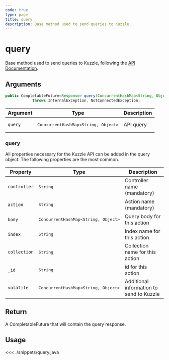 ```yaml
---
code: true
type: page
title: query
description: Base method used to send queries to Kuzzle.
---
```


# query

Base method used to send queries to Kuzzle, following the [API Documentation](/core/1/api).

## Arguments

```java
public CompletableFuture<Response> query(ConcurrentHashMap<String, Object> query)
            throws InternalException, NotConnectedException;
```

| Argument | Type                                         | Description |
|----------|----------------------------------------------|-------------|
| `query`  | <pre>ConcurrentHashMap<String, Object></pre> | API query   |

### query

All properties necessary for the Kuzzle API can be added in the query object.
The following properties are the most common.

| Property     | Type                                         | Description                              |
|--------------|----------------------------------------------|------------------------------------------|
| `controller` | <pre>String</pre>                            | Controller name (mandatory)              |
| `action`     | <pre>String</pre>                            | Action name (mandatory)                  |
| `body`       | <pre>ConcurrentHashMap<String, Object></pre> | Query body for this action               |
| `index`      | <pre>String</pre>                            | Index name for this action               |
| `collection` | <pre>String</pre>                            | Collection name for this action          |
| `_id`        | <pre>String</pre>                            | id for this action                       |
| `volatile`   | <pre>ConcurrentHashMap<String, Object></pre> | Additional information to send to Kuzzle |

## Return

A CompletableFuture<Response> that will contain the query response.

## Usage

<<< ./snippets/query.java